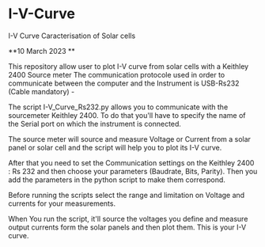 # I-V-Curve
I-V Curve Caracterisation of Solar cells

**10 March 2023 **

This repository allow user to plot I-V curve from solar cells with a Keithley 2400 Source meter
The communication protocole used in order to communicate between the computer and the Instrument is USB-Rs232 (Cable mandatory) - 

The script I-V_Curve_Rs232.py allows you to communicate with the sourcemeter Keithley 2400. 
To do that you'll have to specify the name of the Serial port on which the instrument is connected. 

The source meter will source and measure Voltage or Current from a solar panel or solar cell and the script will help you to plot its I-V curve.  

After that you need to set the Communication settings on the Keithley 2400 : Rs 232 and then choose your parameters (Baudrate, Bits, Parity).
Then you add the parameters in the python script to make them correspond. 

Before running the scripts select the range and limitation on Voltage and currents for your measurements.

When You run the script, it'll source the voltages you define and measure output currents form the solar panels and then plot them. 
This is your I-V curve. 
